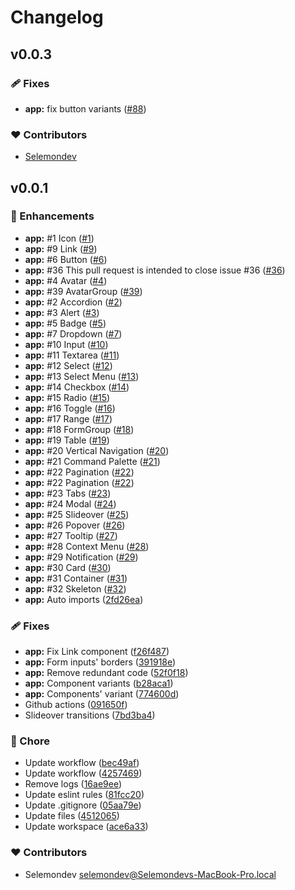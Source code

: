 # Changelog


## v0.0.3

### 🩹 Fixes

- **app:** fix button variants ([#88](https://github.com/selemondev/nuxtlabs-ui-vue/pull/88))

### ❤️  Contributors

- [Selemondev](https://github.com/selemondev)

## v0.0.1


### 🚀 Enhancements

- **app:** #1 Icon ([#1](https://github.com/selemondev/nuxtlabs-ui-vue/issues/1))
- **app:** #9 Link ([#9](https://github.com/selemondev/nuxtlabs-ui-vue/issues/9))
- **app:** #6 Button ([#6](https://github.com/selemondev/nuxtlabs-ui-vue/issues/6))
- **app:** #36 This pull request is intended to close issue #36 ([#36](https://github.com/selemondev/nuxtlabs-ui-vue/issues/36))
- **app:** #4 Avatar ([#4](https://github.com/selemondev/nuxtlabs-ui-vue/issues/4))
- **app:** #39 AvatarGroup ([#39](https://github.com/selemondev/nuxtlabs-ui-vue/issues/39))
- **app:** #2 Accordion ([#2](https://github.com/selemondev/nuxtlabs-ui-vue/issues/2))
- **app:** #3 Alert ([#3](https://github.com/selemondev/nuxtlabs-ui-vue/issues/3))
- **app:** #5 Badge ([#5](https://github.com/selemondev/nuxtlabs-ui-vue/issues/5))
- **app:** #7 Dropdown ([#7](https://github.com/selemondev/nuxtlabs-ui-vue/issues/7))
- **app:** #10 Input ([#10](https://github.com/selemondev/nuxtlabs-ui-vue/issues/10))
- **app:** #11 Textarea ([#11](https://github.com/selemondev/nuxtlabs-ui-vue/issues/11))
- **app:** #12 Select ([#12](https://github.com/selemondev/nuxtlabs-ui-vue/issues/12))
- **app:** #13 Select Menu ([#13](https://github.com/selemondev/nuxtlabs-ui-vue/issues/13))
- **app:** #14 Checkbox ([#14](https://github.com/selemondev/nuxtlabs-ui-vue/issues/14))
- **app:** #15 Radio ([#15](https://github.com/selemondev/nuxtlabs-ui-vue/issues/15))
- **app:** #16 Toggle ([#16](https://github.com/selemondev/nuxtlabs-ui-vue/issues/16))
- **app:** #17 Range ([#17](https://github.com/selemondev/nuxtlabs-ui-vue/issues/17))
- **app:** #18 FormGroup ([#18](https://github.com/selemondev/nuxtlabs-ui-vue/issues/18))
- **app:** #19 Table ([#19](https://github.com/selemondev/nuxtlabs-ui-vue/issues/19))
- **app:** #20 Vertical Navigation ([#20](https://github.com/selemondev/nuxtlabs-ui-vue/issues/20))
- **app:** #21 Command Palette ([#21](https://github.com/selemondev/nuxtlabs-ui-vue/issues/21))
- **app:** #22 Pagination ([#22](https://github.com/selemondev/nuxtlabs-ui-vue/issues/22))
- **app:** #22 Pagination ([#22](https://github.com/selemondev/nuxtlabs-ui-vue/issues/22))
- **app:** #23 Tabs ([#23](https://github.com/selemondev/nuxtlabs-ui-vue/issues/23))
- **app:** #24 Modal ([#24](https://github.com/selemondev/nuxtlabs-ui-vue/issues/24))
- **app:** #25 Slideover ([#25](https://github.com/selemondev/nuxtlabs-ui-vue/issues/25))
- **app:** #26 Popover ([#26](https://github.com/selemondev/nuxtlabs-ui-vue/issues/26))
- **app:** #27 Tooltip ([#27](https://github.com/selemondev/nuxtlabs-ui-vue/issues/27))
- **app:** #28 Context Menu ([#28](https://github.com/selemondev/nuxtlabs-ui-vue/issues/28))
- **app:** #29 Notification ([#29](https://github.com/selemondev/nuxtlabs-ui-vue/issues/29))
- **app:** #30 Card ([#30](https://github.com/selemondev/nuxtlabs-ui-vue/issues/30))
- **app:** #31 Container ([#31](https://github.com/selemondev/nuxtlabs-ui-vue/issues/31))
- **app:** #32 Skeleton ([#32](https://github.com/selemondev/nuxtlabs-ui-vue/issues/32))
- **app:** Auto imports ([2fd26ea](https://github.com/selemondev/nuxtlabs-ui-vue/commit/2fd26ea))

### 🩹 Fixes

- **app:** Fix Link component ([f26f487](https://github.com/selemondev/nuxtlabs-ui-vue/commit/f26f487))
- **app:** Form inputs' borders ([391918e](https://github.com/selemondev/nuxtlabs-ui-vue/commit/391918e))
- **app:** Remove redundant code ([52f0f18](https://github.com/selemondev/nuxtlabs-ui-vue/commit/52f0f18))
- **app:** Component variants ([b28aca1](https://github.com/selemondev/nuxtlabs-ui-vue/commit/b28aca1))
- **app:** Components' variant ([774600d](https://github.com/selemondev/nuxtlabs-ui-vue/commit/774600d))
- Github actions ([091650f](https://github.com/selemondev/nuxtlabs-ui-vue/commit/091650f))
- Slideover transitions ([7bd3ba4](https://github.com/selemondev/nuxtlabs-ui-vue/commit/7bd3ba4))

### 🏡 Chore

- Update workflow ([bec49af](https://github.com/selemondev/nuxtlabs-ui-vue/commit/bec49af))
- Update workflow ([4257469](https://github.com/selemondev/nuxtlabs-ui-vue/commit/4257469))
- Remove logs ([16ae9ee](https://github.com/selemondev/nuxtlabs-ui-vue/commit/16ae9ee))
- Update eslint rules ([81fcc20](https://github.com/selemondev/nuxtlabs-ui-vue/commit/81fcc20))
- Update .gitignore ([05aa79e](https://github.com/selemondev/nuxtlabs-ui-vue/commit/05aa79e))
- Update files ([4512065](https://github.com/selemondev/nuxtlabs-ui-vue/commit/4512065))
- Update workspace ([ace6a33](https://github.com/selemondev/nuxtlabs-ui-vue/commit/ace6a33))

### ❤️  Contributors

- Selemondev <selemondev@Selemondevs-MacBook-Pro.local>

